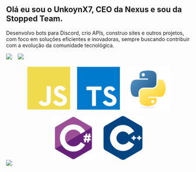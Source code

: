 ## Olá eu sou o UnkoynX7, CEO da Nexus e sou da Stopped Team.
Desenvolvo bots para Discord, crio APIs, construo sites e outros projetos, com foco em soluções eficientes e inovadoras, sempre buscando contribuir com a evolução da comunidade tecnológica.

<div style="display: flex; align-items: center; gap: 16px;">
  <a href="https://github.com/UnkoynX777">
    <img height="170em" src="https://github-readme-stats.vercel.app/api?username=unkoynx777&show_icons=true&theme=tokyonight&include_all_commits=true&count_private=true"/>
  </a>
  <a href="https://github.com/UnkoynX777">
    <img height="170em" src="https://github-readme-stats.vercel.app/api/top-langs/?username=unkoynx777&layout=compact&langs_count=6&theme=tokyonight"/>
  </a>
</div>

<div style="display: flex; flex-wrap: wrap; justify-content: center; gap: 16px; margin-top: 16px;">
  <img src="https://raw.githubusercontent.com/devicons/devicon/master/icons/javascript/javascript-plain.svg" width="120" alt="UnkoynX7-Js">
  <img src="https://raw.githubusercontent.com/devicons/devicon/master/icons/typescript/typescript-plain.svg" width="120" alt="UnkoynX7-Ts">
  <img src="https://raw.githubusercontent.com/devicons/devicon/master/icons/python/python-original.svg" width="120" alt="UnkoynX7-Python">
  <img src="https://raw.githubusercontent.com/devicons/devicon/master/icons/csharp/csharp-original.svg" width="120" alt="UnkoynX7-Csharp">
  <img src="https://raw.githubusercontent.com/devicons/devicon/master/icons/cplusplus/cplusplus-plain.svg" width="120" alt="UnkoynX7-Cplusplus">
</div>
 
<div> 
 <a href="https://discordlookup.com/user/1130622937087627426" target="_blank"><img src="https://img.shields.io/badge/Discord-7289DA?style=for-the-badge&logo=discord&logoColor=white" target="_blank"></a>
</div>
